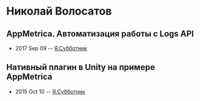 # Николай Волосатов

## AppMetrica. Автоматизация работы с Logs API
- 2017 Sep 09 -- [Я.Субботник](https://events.yandex.ru/lib/talks/4926/)    
## Нативный плагин в Unity на примере AppMetrica
- 2015 Oct 10 -- [Я.Субботник](https://events.yandex.ru/lib/talks/3194/)    
